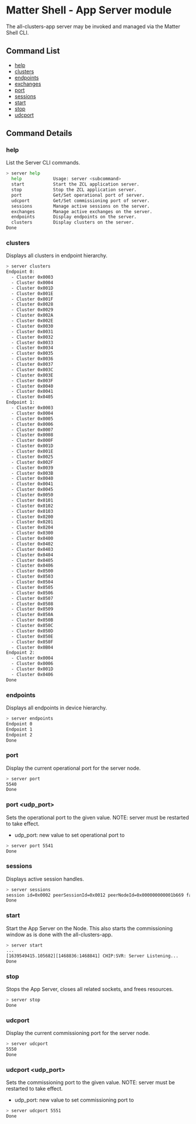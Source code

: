 # Matter Shell - App Server module

The all-clusters-app server may be invoked and managed via the Matter Shell CLI.

## Command List

-   [help](#help)
-   [clusters](#clusters)
-   [endpoints](#endpoints)
-   [exchanges](#exchanges)
-   [port](#port)
-   [sessions](#sessions)
-   [start](#start)
-   [stop](#stop)
-   [udcport](#udcport)

## Command Details

### help

List the Server CLI commands.

```bash
> server help
  help            Usage: server <subcommand>
  start           Start the ZCL application server.
  stop            Stop the ZCL application server.
  port            Get/Set operational port of server.
  udcport         Get/Set commissioning port of server.
  sessions        Manage active sessions on the server.
  exchanges       Manage active exchanges on the server.
  endpoints       Display endpoints on the server.
  clusters        Display clusters on the server.
Done
```

### clusters

Displays all clusters in endpoint hierarchy.

```bash
> server clusters
Endpoint 0:
  - Cluster 0x0003
  - Cluster 0x0004
  - Cluster 0x001D
  - Cluster 0x001E
  - Cluster 0x001F
  - Cluster 0x0028
  - Cluster 0x0029
  - Cluster 0x002A
  - Cluster 0x002E
  - Cluster 0x0030
  - Cluster 0x0031
  - Cluster 0x0032
  - Cluster 0x0033
  - Cluster 0x0034
  - Cluster 0x0035
  - Cluster 0x0036
  - Cluster 0x0037
  - Cluster 0x003C
  - Cluster 0x003E
  - Cluster 0x003F
  - Cluster 0x0040
  - Cluster 0x0041
  - Cluster 0x0405
Endpoint 1:
  - Cluster 0x0003
  - Cluster 0x0004
  - Cluster 0x0005
  - Cluster 0x0006
  - Cluster 0x0007
  - Cluster 0x0008
  - Cluster 0x000F
  - Cluster 0x001D
  - Cluster 0x001E
  - Cluster 0x0025
  - Cluster 0x002F
  - Cluster 0x0039
  - Cluster 0x003B
  - Cluster 0x0040
  - Cluster 0x0041
  - Cluster 0x0045
  - Cluster 0x0050
  - Cluster 0x0101
  - Cluster 0x0102
  - Cluster 0x0103
  - Cluster 0x0200
  - Cluster 0x0201
  - Cluster 0x0204
  - Cluster 0x0300
  - Cluster 0x0400
  - Cluster 0x0402
  - Cluster 0x0403
  - Cluster 0x0404
  - Cluster 0x0405
  - Cluster 0x0406
  - Cluster 0x0500
  - Cluster 0x0503
  - Cluster 0x0504
  - Cluster 0x0505
  - Cluster 0x0506
  - Cluster 0x0507
  - Cluster 0x0508
  - Cluster 0x0509
  - Cluster 0x050A
  - Cluster 0x050B
  - Cluster 0x050C
  - Cluster 0x050D
  - Cluster 0x050E
  - Cluster 0x050F
  - Cluster 0x0B04
Endpoint 2:
  - Cluster 0x0004
  - Cluster 0x0006
  - Cluster 0x001D
  - Cluster 0x0406
Done
```

### endpoints

Displays all endpoints in device hierarchy.

```bash
> server endpoints
Endpoint 0
Endpoint 1
Endpoint 2
Done
```

### port

Display the current operational port for the server node.

```bash
> server port
5540
Done
```

### port \<udp_port\>

Sets the operational port to the given value. NOTE: server must be restarted to
take effect.

-   udp_port: new value to set operational port to

```bash
> server port 5541
Done
```

### sessions

Displays active session handles.

```bash
> server sessions
session id=0x0002 peerSessionId=0x0012 peerNodeId=0x000000000001b669 fabricIdx=1
Done
```

### start

Start the App Server on the Node. This also starts the commissioning window as
is done with the all-clusters-app.

```bash
> server start
...
[1639549415.105682][1468836:1468841] CHIP:SVR: Server Listening...
Done
```

### stop

Stops the App Server, closes all related sockets, and frees resources.

```bash
> server stop
Done
```

### udcport

Display the current commissioning port for the server node.

```bash
> server udcport
5550
Done
```

### udcport \<udp_port\>

Sets the commissioning port to the given value. NOTE: server must be restarted
to take effect.

-   udp_port: new value to set commissioning port to

```bash
> server udcport 5551
Done
```
